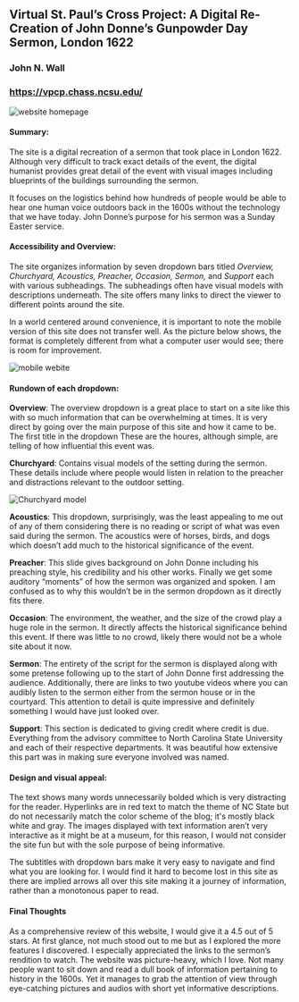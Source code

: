 ## Virtual St. Paul’s Cross Project: A Digital Re-Creation of John Donne’s Gunpowder Day Sermon, London 1622

### John N. Wall

### https://vpcp.chass.ncsu.edu/

![website homepage](https://carolinec-24.github.io/CarolineC-24/images/Screenshot%20home%20page.png)

#### **Summary:**
The site is a digital recreation of a sermon that took place in London 1622. Although very difficult to track exact details of the event, the digital humanist provides great detail of the event with visual images including blueprints of the buildings surrounding the sermon. 

It focuses on the logistics behind how hundreds of people would be able to hear one human voice outdoors back in the 1600s without the technology that we have today. John Donne’s purpose for his sermon was a Sunday Easter service.

#### **Accessibility and Overview:**
The site organizes information by seven dropdown bars titled _Overview, Churchyard, Acoustics, Preacher, Occasion, Sermon,_ and _Support_ each with various subheadings. The subheadings often have visual models with descriptions underneath. The site offers many links to direct the viewer to different points around the site. 

In a world centered around convenience, it is important to note the mobile version of this site does not transfer well. As the picture below shows, the format is completely different from what a computer user would see; there is room for improvement.

![mobile webite](https://carolinec-24.github.io/CarolineC-24/images/mobile%20screenshot.png)

#### **Rundown of each dropdown:**
**Overview**: The overview dropdown is a great place to start on a site like this with so much information that can be overwhelming at times. It is very direct by going over the main purpose of this site and how it came to be. The first title in the dropdown These are the houres, although simple, are telling of how influential this event was.

**Churchyard**: Contains visual models of the setting during the sermon. These details include where people would listen in relation to the preacher and distractions relevant to the outdoor setting.

![Churchyard model](https://carolinec-24.github.io/CarolineC-24/images/model%20pics.png)

**Acoustics**: This dropdown, surprisingly, was the least appealing to me out of any of them considering there is no reading or script of what was even said during the sermon. The acoustics were of horses, birds, and dogs which doesn’t add much to the historical significance of the event.

**Preacher**: This slide gives background on John Donne including his preaching style, his credibility and his other works. Finally we get some auditory “moments” of how the sermon was organized and spoken. I am confused as to why this wouldn’t be in the sermon dropdown as it directly fits there.

**Occasion**: The environment, the weather, and the size of the crowd play a huge role in the sermon. It directly affects the historical significance behind this event. If there was little to no crowd, likely there would not be a whole site about it now.

**Sermon**: The entirety of the script for the sermon is displayed along with some pretense following up to the start of John Donne first addressing the audience. Additionally, there are links to two youtube videos where you can audibly listen to the sermon either from the sermon house or in the courtyard. This attention to detail is quite impressive and definitely something I would have just looked over.

**Support**: This section is dedicated to giving credit where credit is due. Everything from the advisory committee to North Carolina State University and each of their respective departments. It was beautiful how extensive this part was in making sure everyone involved was named.

#### **Design and visual appeal:**
The text shows many words unnecessarily bolded which is very distracting for the reader. 
Hyperlinks are in red text to match the theme of NC State but do not necessarily match the color scheme of the blog; it's mostly black white and gray. The images displayed with text information aren’t very interactive as it might be at a museum, for this reason, I would not consider the site fun but with the sole purpose of being informative.

The subtitles with dropdown bars make it very easy to navigate and find what you are looking for. I would find it hard to become lost in this site as there are implied arrows all over this site making it a journey of information, rather than a monotonous paper to read.

#### **Final Thoughts**

As a comprehensive review of this website, I would give it a 4.5 out of 5 stars. At first glance, not much stood out to me but as I explored the more features I discovered. I especially appreciated the links to the sermon’s rendition to watch. The website was picture-heavy, which I love. Not many people want to sit down and read a dull book of information pertaining to history in the 1600s. Yet it manages to grab the attention of view through eye-catching pictures and audios with short yet informative descriptions.




